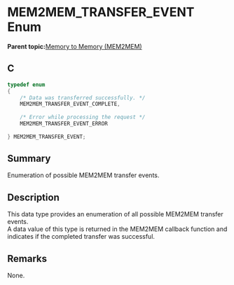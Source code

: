 # MEM2MEM\_TRANSFER\_EVENT Enum

**Parent topic:**[Memory to Memory \(MEM2MEM\)](GUID-692A056B-1150-4194-963B-E39865A3B3C3.md)

## C

```c
typedef enum
{
    /* Data was transferred successfully. */
    MEM2MEM_TRANSFER_EVENT_COMPLETE,
    
    /* Error while processing the request */
    MEM2MEM_TRANSFER_EVENT_ERROR
    
} MEM2MEM_TRANSFER_EVENT;

```

## Summary

Enumeration of possible MEM2MEM transfer events.

## Description

This data type provides an enumeration of all possible MEM2MEM transfer events.<br />A data value of this type is returned in the MEM2MEM callback function and<br />indicates if the completed transfer was successful.

## Remarks

None.

